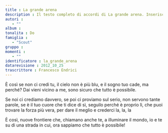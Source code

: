 ```yaml
--- 
title : La grande arena
description : Il testo completo di accordi di La grande arena. Inseriscila nel tuo canzoniere!
autori : 
   - ""
album : 
tonalita : Do
famiglia : 
   - "Scout"
gruppo : 
momenti : 
   - ""
identificatore : la_grande_arena
datarevisione : 2012_10_25
trascrittore : Francesco Endrici
--- 
```




È così se non ci credi tu,
il cielo non è più blu, e il sogno tuo cade,
ma perché? Dai vieni vicino a me,
sono sicuro che tutto è possibile.


Se noi ci crediamo davvero,
se poi ci proviamo sul serio,
non servono tante parole,
se è il tuo cuore che ti dice di sì,
seguilo perché è proprio lì,
che puoi trovare la forza più vera,
per dare il meglio e crederci
la, la, la


È così, nuove frontiere che, 
chiamano anche te, a illuminare il mondo,
io e te su di una strada in cui,
ora sappiamo che tutto è possibile!


